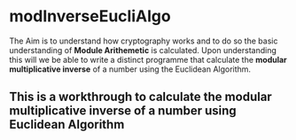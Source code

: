 # modInverseEucliAlgo

The Aim is to understand how cryptography works and to do so the basic understanding of **Module Arithemetic** is calculated. Upon understanding this will we be able to write a distinct programme that calculate the **modular multiplicative inverse** of a number using the Euclidean Algorithm.

## This is a workthrough to calculate the modular multiplicative inverse of a number using Euclidean Algorithm
